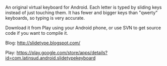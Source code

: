 An original virtual keyboard for Android. Each letter is typed by sliding keys instead of just touching them. It has fewer and bigger keys than "qwerty" keyboards, so typing is very accurate.

Download it from Play using your Android phone, or use SVN to get source code if you want to compile it.

Blog: http://slidetype.blogspot.com/

Play: https://play.google.com/store/apps/details?id=com.latinsud.android.slidetypekeyboard